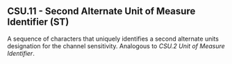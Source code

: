 ## CSU.11 - Second Alternate Unit of Measure Identifier (ST)

A sequence of characters that uniquely identifies a second alternate units designation for the channel sensitivity. Analogous to _CSU.2 Unit of Measure Identifier_.

